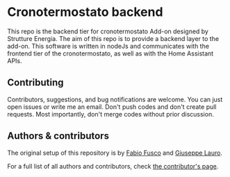 # Cronotermostato backend
This repo is the backend tier for cronotermostato Add-on designed by Strutture Energia. The aim of this repo is to provide a backend layer to the add-on. This software is written in nodeJs and communicates with the frontend tier of the cronotermostato, as well as with the Home Assistant APIs.

## Contributing

Contributors, suggestions, and bug notifications are welcome. You can just open issues or write me an email. Don't push codes and don't create pull requests. Most importantly, don't merge codes without prior discussion.

## Authors & contributors

The original setup of this repository is by [Fabio Fusco](https://github.com/fabiofusco-rre) and [Giuseppe Lauro](https://github.com/peppelauro).

For a full list of all authors and contributors,
check [the contributor's page](https://github.com/fabiofusco-rre/custom-ha-addons/graphs/contributors).
